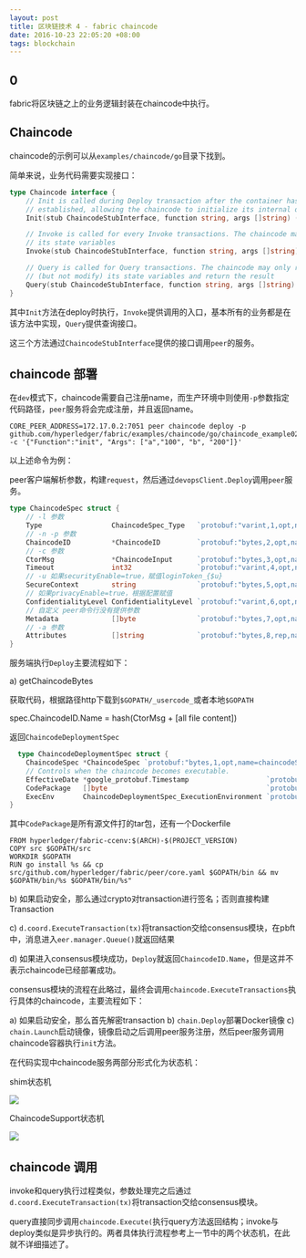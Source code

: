 ```yaml
---
layout: post
title: 区块链技术 4 - fabric chaincode
date: 2016-10-23 22:05:20 +08:00
tags: blockchain
---
```


## 0

fabric将区块链之上的业务逻辑封装在chaincode中执行。

## Chaincode

chaincode的示例可以从`examples/chaincode/go`目录下找到。

简单来说，业务代码需要实现接口：

```go
type Chaincode interface {
	// Init is called during Deploy transaction after the container has been
	// established, allowing the chaincode to initialize its internal data
	Init(stub ChaincodeStubInterface, function string, args []string) ([]byte, error)

	// Invoke is called for every Invoke transactions. The chaincode may change
	// its state variables
	Invoke(stub ChaincodeStubInterface, function string, args []string) ([]byte, error)

	// Query is called for Query transactions. The chaincode may only read
	// (but not modify) its state variables and return the result
	Query(stub ChaincodeStubInterface, function string, args []string) ([]byte, error)
}
```

其中`Init`方法在deploy时执行，`Invoke`提供调用的入口，基本所有的业务都是在该方法中实现，`Query`提供查询接口。

这三个方法通过`ChaincodeStubInterface`提供的接口调用`peer`的服务。

## chaincode 部署

在`dev`模式下，chaincode需要自己注册name，而生产环境中则使用`-p`参数指定代码路径，`peer`服务将会完成注册，并且返回name。

```plain
CORE_PEER_ADDRESS=172.17.0.2:7051 peer chaincode deploy -p github.com/hyperledger/fabric/examples/chaincode/go/chaincode_example02 -c '{"Function":"init", "Args": ["a","100", "b", "200"]}'
```

以上述命令为例：

peer客户端解析参数，构建`request`，然后通过`devopsClient.Deploy`调用`peer`服务。

```go
type ChaincodeSpec struct {
	// -l 参数
	Type                 ChaincodeSpec_Type   `protobuf:"varint,1,opt,name=type,enum=protos.ChaincodeSpec_Type" json:"type,omitempty"`
	// -n -p 参数
	ChaincodeID          *ChaincodeID         `protobuf:"bytes,2,opt,name=chaincodeID" json:"chaincodeID,omitempty"`
	// -c 参数
	CtorMsg              *ChaincodeInput      `protobuf:"bytes,3,opt,name=ctorMsg" json:"ctorMsg,omitempty"`
	Timeout              int32                `protobuf:"varint,4,opt,name=timeout" json:"timeout,omitempty"`
	// -u 如果securityEnable=true，赋值loginToken_{$u}
	SecureContext        string               `protobuf:"bytes,5,opt,name=secureContext" json:"secureContext,omitempty"`
	// 如果privacyEnable=true，根据配置赋值
	ConfidentialityLevel ConfidentialityLevel `protobuf:"varint,6,opt,name=confidentialityLevel,enum=protos.ConfidentialityLevel" json:"confidentialityLevel,omitempty"`
	// 自定义 peer命令行没有提供参数
	Metadata             []byte               `protobuf:"bytes,7,opt,name=metadata,proto3" json:"metadata,omitempty"`
	// -a 参数
	Attributes           []string             `protobuf:"bytes,8,rep,name=attributes" json:"attributes,omitempty"`
}
```

服务端执行`Deploy`主要流程如下：

a) getChaincodeBytes
  
获取代码，根据路径http下载到`$GOPATH/_usercode_`或者本地`$GOPATH`
  
spec.ChaincodeID.Name = hash(CtorMsg + [all file content])
  
返回`ChaincodeDeploymentSpec`
  
```go
  type ChaincodeDeploymentSpec struct {
	ChaincodeSpec *ChaincodeSpec `protobuf:"bytes,1,opt,name=chaincodeSpec" json:"chaincodeSpec,omitempty"`
	// Controls when the chaincode becomes executable.
	EffectiveDate *google_protobuf.Timestamp                   `protobuf:"bytes,2,opt,name=effectiveDate" json:"effectiveDate,omitempty"`
	CodePackage   []byte                                       `protobuf:"bytes,3,opt,name=codePackage,proto3" json:"codePackage,omitempty"`
	ExecEnv       ChaincodeDeploymentSpec_ExecutionEnvironment `protobuf:"varint,4,opt,name=execEnv,enum=protos.ChaincodeDeploymentSpec_ExecutionEnvironment" json:"execEnv,omitempty"`
}
```
  
其中`CodePackage`是所有源文件打的tar包，还有一个Dockerfile
  
```plain
FROM hyperledger/fabric-ccenv:$(ARCH)-$(PROJECT_VERSION)
COPY src $GOPATH/src
WORKDIR $GOPATH
RUN go install %s && cp src/github.com/hyperledger/fabric/peer/core.yaml $GOPATH/bin && mv $GOPATH/bin/%s $GOPATH/bin/%s"
```
  
b) 如果启动安全，那么通过crypto对transaction进行签名；否则直接构建Transaction

c) `d.coord.ExecuteTransaction(tx)`将transaction交给consensus模块，在pbft中，消息进入`eer.manager.Queue()`就返回结果

d) 如果进入consensus模块成功，`Deploy`就返回`ChaincodeID.Name`，但是这并不表示chaincode已经部署成功。

consensus模块的流程在此略过，最终会调用`chaincode.ExecuteTransactions`执行具体的chaincode，主要流程如下：

a) 如果启动安全，那么首先解密transaction
b) `chain.Deploy`部署Docker镜像
c) `chain.Launch`启动镜像，镜像启动之后调用peer服务注册，然后peer服务调用chaincode容器执行`init`方法。

在代码实现中chaincode服务两部分形式化为状态机：

shim状态机

![](http://ofenxpygt.bkt.clouddn.com/shim.png)

ChaincodeSupport状态机

![](http://ofenxpygt.bkt.clouddn.com/chaincode.png)

## chaincode 调用

invoke和query执行过程类似，参数处理完之后通过`d.coord.ExecuteTransaction(tx)`将transaction交给consensus模块。

query直接同步调用`chaincode.Execute(`执行query方法返回结构；invoke与deploy类似是异步执行的。两者具体执行流程参考上一节中的两个状态机，在此就不详细描述了。
